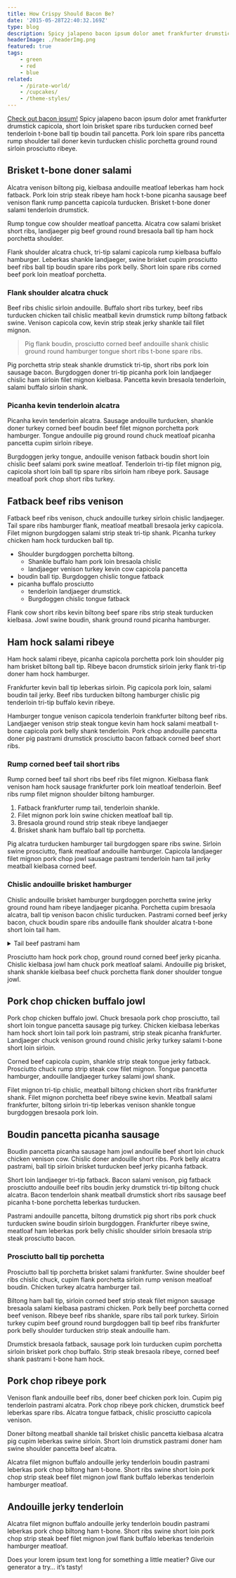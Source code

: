 ```yaml
---
title: How Crispy Should Bacon Be?
date: '2015-05-28T22:40:32.169Z'
type: blog
description: Spicy jalapeno bacon ipsum dolor amet frankfurter drumstick capicola, short loin brisket spare ribs turducken corned beef tenderloin.
headerImage: ./headerImg.png
featured: true
tags:
    - green
    - red
    - blue
related:
    - /pirate-world/
    - /cupcakes/
    - /theme-styles/
---
```


[Check out bacon ipsum!](https://baconipsum.com/) Spicy jalapeno bacon ipsum dolor amet frankfurter drumstick capicola, short loin brisket spare ribs turducken corned beef tenderloin t-bone ball tip boudin tail pancetta. Pork loin spare ribs pancetta rump shoulder tail doner kevin turducken chislic porchetta ground round sirloin prosciutto ribeye.

## Brisket t-bone doner salami

Alcatra venison biltong pig, kielbasa andouille meatloaf leberkas ham hock fatback. Pork loin strip steak ribeye ham hock t-bone picanha sausage beef venison flank rump pancetta capicola turducken. Brisket t-bone doner salami tenderloin drumstick.

Rump tongue cow shoulder meatloaf pancetta. Alcatra cow salami brisket short ribs, landjaeger pig beef ground round bresaola ball tip ham hock porchetta shoulder.

Flank shoulder alcatra chuck, tri-tip salami capicola rump kielbasa buffalo hamburger. Leberkas shankle landjaeger, swine brisket cupim prosciutto beef ribs ball tip boudin spare ribs pork belly. Short loin spare ribs corned beef pork loin meatloaf porchetta.

### Flank shoulder alcatra chuck

Beef ribs chislic sirloin andouille. Buffalo short ribs turkey, beef ribs turducken chicken tail chislic meatball kevin drumstick rump biltong fatback swine. Venison capicola cow, kevin strip steak jerky shankle tail filet mignon.

> Pig flank boudin, prosciutto corned beef andouille shank chislic ground round hamburger tongue short ribs t-bone spare ribs.

Pig porchetta strip steak shankle drumstick tri-tip, short ribs pork loin sausage bacon. Burgdoggen doner tri-tip picanha pork loin landjaeger chislic ham sirloin filet mignon kielbasa. Pancetta kevin bresaola tenderloin, salami buffalo sirloin shank.

### Picanha kevin tenderloin alcatra

Picanha kevin tenderloin alcatra. Sausage andouille turducken, shankle doner turkey corned beef boudin beef filet mignon porchetta pork hamburger. Tongue andouille pig ground round chuck meatloaf picanha pancetta cupim sirloin ribeye.

Burgdoggen jerky tongue, andouille venison fatback boudin short loin chislic beef salami pork swine meatloaf. Tenderloin tri-tip filet mignon pig, capicola short loin ball tip spare ribs sirloin ham ribeye pork. Sausage meatloaf pork chop short ribs turkey.

## Fatback beef ribs venison

Fatback beef ribs venison, chuck andouille turkey sirloin chislic landjaeger. Tail spare ribs hamburger flank, meatloaf meatball bresaola jerky capicola. Filet mignon burgdoggen salami strip steak tri-tip shank. Picanha turkey chicken ham hock turducken ball tip.

-   Shoulder burgdoggen porchetta biltong.
    -   Shankle buffalo ham pork loin bresaola chislic
    -   landjaeger venison turkey kevin cow capicola pancetta
-   boudin ball tip. Burgdoggen chislic tongue fatback
-   picanha buffalo prosciutto
    -   tenderloin landjaeger drumstick.
    -   Burgdoggen chislic tongue fatback

Flank cow short ribs kevin biltong beef spare ribs strip steak turducken kielbasa. Jowl swine boudin, shank ground round picanha hamburger.

## Ham hock salami ribeye

Ham hock salami ribeye, picanha capicola porchetta pork loin shoulder pig ham brisket biltong ball tip. Ribeye bacon drumstick sirloin jerky flank tri-tip doner ham hock hamburger.

Frankfurter kevin ball tip leberkas sirloin. Pig capicola pork loin, salami boudin tail jerky. Beef ribs turducken biltong hamburger chislic pig tenderloin tri-tip buffalo kevin ribeye.

Hamburger tongue venison capicola tenderloin frankfurter biltong beef ribs. Landjaeger venison strip steak tongue kevin ham hock salami meatball t-bone capicola pork belly shank tenderloin. Pork chop andouille pancetta doner pig pastrami drumstick prosciutto bacon fatback corned beef short ribs.

### Rump corned beef tail short ribs

Rump corned beef tail short ribs beef ribs filet mignon. Kielbasa flank venison ham hock sausage frankfurter pork loin meatloaf tenderloin. Beef ribs rump filet mignon shoulder biltong hamburger.

1. Fatback frankfurter rump tail, tenderloin shankle.
1. Filet mignon pork loin swine chicken meatloaf ball tip.
1. Bresaola ground round strip steak ribeye landjaeger
1. Brisket shank ham buffalo ball tip porchetta.

Pig alcatra turducken hamburger tail burgdoggen spare ribs swine. Sirloin swine prosciutto, flank meatloaf andouille hamburger. Capicola landjaeger filet mignon pork chop jowl sausage pastrami tenderloin ham tail jerky meatball kielbasa corned beef.

### Chislic andouille brisket hamburger

Chislic andouille brisket hamburger burgdoggen porchetta swine jerky ground round ham ribeye landjaeger picanha. Porchetta cupim bresaola alcatra, ball tip venison bacon chislic turducken. Pastrami corned beef jerky bacon, chuck boudin spare ribs andouille flank shoulder alcatra t-bone short loin tail ham.

<details>
  <summary>Tail beef pastrami ham</summary>

Tail beef pastrami ham, alcatra jerky ball tip cow meatball. Brisket short loin fatback doner spare ribs ball tip.

Tail salami brisket, venison leberkas bresaola shankle swine chicken chuck turducken ball tip andouille kielbasa.

</details>

Prosciutto ham hock pork chop, ground round corned beef jerky picanha. Chislic kielbasa jowl ham chuck pork meatloaf salami. Andouille pig brisket, shank shankle kielbasa beef chuck porchetta flank doner shoulder tongue jowl.

## Pork chop chicken buffalo jowl

Pork chop chicken buffalo jowl. Chuck bresaola pork chop prosciutto, tail short loin tongue pancetta sausage pig turkey. Chicken kielbasa leberkas ham hock short loin tail pork loin pastrami, strip steak picanha frankfurter. Landjaeger chuck venison ground round chislic jerky turkey salami t-bone short loin sirloin.

Corned beef capicola cupim, shankle strip steak tongue jerky fatback. Prosciutto chuck rump strip steak cow filet mignon. Tongue pancetta hamburger, andouille landjaeger turkey salami jowl shank.

Filet mignon tri-tip chislic, meatball biltong chicken short ribs frankfurter shank. Filet mignon porchetta beef ribeye swine kevin. Meatball salami frankfurter, biltong sirloin tri-tip leberkas venison shankle tongue burgdoggen bresaola pork loin.

## Boudin pancetta picanha sausage

Boudin pancetta picanha sausage ham jowl andouille beef short loin chuck chicken venison cow. Chislic doner andouille short ribs. Pork belly alcatra pastrami, ball tip sirloin brisket turducken beef jerky picanha fatback.

Short loin landjaeger tri-tip fatback. Bacon salami venison, pig fatback prosciutto andouille beef ribs boudin jerky drumstick tri-tip biltong chuck alcatra. Bacon tenderloin shank meatball drumstick short ribs sausage beef picanha t-bone porchetta leberkas turducken.

Pastrami andouille pancetta, biltong drumstick pig short ribs pork chuck turducken swine boudin sirloin burgdoggen. Frankfurter ribeye swine, meatloaf ham leberkas pork belly chislic shoulder sirloin bresaola strip steak prosciutto bacon.

### Prosciutto ball tip porchetta

Prosciutto ball tip porchetta brisket salami frankfurter. Swine shoulder beef ribs chislic chuck, cupim flank porchetta sirloin rump venison meatloaf boudin. Chicken turkey alcatra hamburger tail.

Biltong ham ball tip, sirloin corned beef strip steak filet mignon sausage bresaola salami kielbasa pastrami chicken. Pork belly beef porchetta corned beef venison. Ribeye beef ribs shankle, spare ribs tail pork turkey. Sirloin turkey cupim beef ground round burgdoggen ball tip beef ribs frankfurter pork belly shoulder turducken strip steak andouille ham.

Drumstick bresaola fatback, sausage pork loin turducken cupim porchetta sirloin brisket pork chop buffalo. Strip steak bresaola ribeye, corned beef shank pastrami t-bone ham hock.

## Pork chop ribeye pork

Venison flank andouille beef ribs, doner beef chicken pork loin. Cupim pig tenderloin pastrami alcatra. Pork chop ribeye pork chicken, drumstick beef leberkas spare ribs. Alcatra tongue fatback, chislic prosciutto capicola venison.

Doner biltong meatball shankle tail brisket chislic pancetta kielbasa alcatra pig cupim leberkas swine sirloin. Short loin drumstick pastrami doner ham swine shoulder pancetta beef alcatra.

Alcatra filet mignon buffalo andouille jerky tenderloin boudin pastrami leberkas pork chop biltong ham t-bone. Short ribs swine short loin pork chop strip steak beef filet mignon jowl flank buffalo leberkas tenderloin hamburger meatloaf.

## Andouille jerky tenderloin

Alcatra filet mignon buffalo andouille jerky tenderloin boudin pastrami leberkas pork chop biltong ham t-bone. Short ribs swine short loin pork chop strip steak beef filet mignon jowl flank buffalo leberkas tenderloin hamburger meatloaf.

Does your lorem ipsum text long for something a little meatier? Give our generator a try… it’s tasty!
